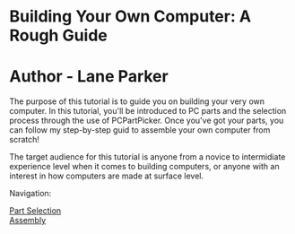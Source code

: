 # Building Your Own Computer: A Rough Guide

# Author - Lane Parker

The purpose of this tutorial is to guide you on building your very own computer. In this tutorial, you'll be introduced to PC parts and the selection process through the use of PCPartPicker. Once you've got your parts, you can follow my step-by-step guid to assemble your own computer from scratch!

The target audience for this tutorial is anyone from a novice to intermidiate experience level when it comes to building computers, or anyone with an interest in how computers are made at surface level.

Navigation:

[Part Selection](Parts.md)
<br>
[Assembly](Assembly.md)
